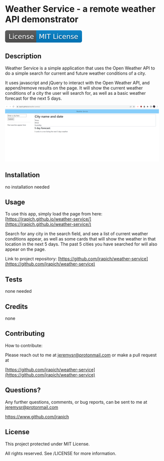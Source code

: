 
# Weather Service - a remote weather API demonstrator
<img src='./assets/images/license.svg'>

## Description
Weather Service is a simple application that uses the Open Weather API to do a simple search for current and future weather conditions  of a city.  

It uses javascript and jQuery to interact with the Open Weather API, and append/remove results on the page. It will show the current weather conditions of a city the user will search for, as well as a basic weather forecast for the next 5 days.

![Screenshot](./assets/images/screenshot.png)

## Installation
no installation needed

## Usage
To use this app, simply load the page from here: [https://jrapich.github.io/weather-service/](https://jrapich.github.io/weather-service/) 

Search for any city in the search field, and see a list of current weather conditions appear, as well as  some cards that will show the weather in that location in the next 5 days. The  past 5 cities you have searched for will also appear on the page.

Link to project repository: [https://github.com/jrapich/weather-service](https://github.com/jrapich/weather-service)

## Tests
none needed

## Credits
none

## Contributing
How to contribute:

Please reach out to me at jeremysr@protonmail.com or make a pull request at 

[https://github.com/jrapich/weather-service](https://github.com/jrapich/weather-service)

## Questions?
Any further questions, comments, or bug reports, can be sent to me at jeremysr@protonmail.com

https://www.github.com/jrapich

## License
This project protected under MIT License.

All rights reserved. See /LICENSE for more information.
